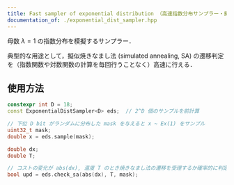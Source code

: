 ```yaml
---
title: Fast sampler of exponential distribution （高速指数分布サンプラー・擬似焼きなまし法の遷移判定）
documentation_of: ./exponential_dist_sampler.hpp
---
```


母数 $\lambda = 1$ の指数分布を模擬するサンプラー．

典型的な用途として，擬似焼きなまし法 (simulated annealing, SA) の遷移判定を（指数関数や対数関数の計算を毎回行うことなく）高速に行える．

## 使用方法

```cpp
constexpr int D = 18;
const ExponentialDistSampler<D> eds;  // 2^D 個のサンプルを前計算

// 下位 D bit がランダムに分布した mask を与えると x ~ Ex(1) をサンプル
uint32_t mask;
double x = eds.sample(mask);

double dx;
double T;

// コストの変化が abs(dx), 温度 T のとき焼きなまし法の遷移を受理するか確率的に判定
bool upd = eds.check_sa(abs(dx), T, mask);
```
